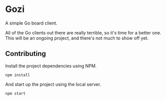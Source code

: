 # Gozi

A simple Go board client.

All of the Go clients out there are really terrible, so it's time for a better one. This will be an ongoing project, and there's not much to show off yet.


## Contributing

Install the project dependencies using NPM. 

`npm install`

And start up the project using the local server.

`npm start`
